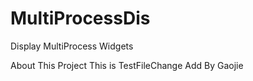 # MultiProcessDis
Display MultiProcess Widgets

About This Project
This is TestFileChange
Add By Gaojie